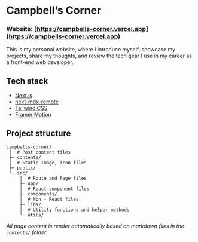 # Campbell’s Corner

### Website: [https://campbells-corner.vercel.app](https://campbells-corner.vercel.app)

This is my personal website, where I introduce myself, showcase my projects, share my thoughts, and review the tech gear I use in my career as a front-end web developer.

## Tech stack

- [Next.js](https://nextjs.org)
- [next-mdx-remote](https://github.com/hashicorp/next-mdx-remote.git)
- [Tailwind CSS](https://tailwindcss.com/)
- [Framer Motion](https://framer.com/motion)

## Project structure

```
campbells-corner/
 │  # Post content files
 ├─ contents/
 │  # Static image, icon files
 ├─ public/
 └─ src/
     │  # Route and Page files
     ├─ app/
     │  # React component files
     ├─ components/
     │  # Non - React files
     ├─ libs/
     │  # Utility functions and helper methods
     └─ utils/
```

*All page content is render automatically based on markdown files in the `contents/` folder.*
